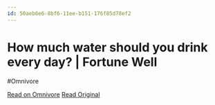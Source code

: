 ```yaml
---
id: 50aeb6e6-8bf6-11ee-b151-176f85d78ef2
---
```


# How much water should you drink every day? | Fortune Well
#Omnivore

[Read on Omnivore](https://omnivore.app/me/how-much-water-should-you-drink-every-day-fortune-well-18c091ea5bb)
[Read Original](http://fortune.com/well/2023/05/06/how-much-much-water-you-should-drink-each-day)

